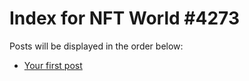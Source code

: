 # Index for NFT World #4273
Posts will be displayed in the order below:

- [Your first post](./001-first.md)

